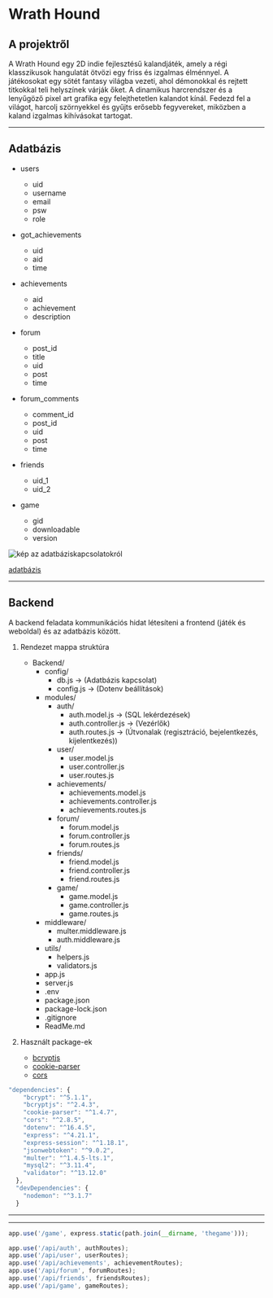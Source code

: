 # Wrath Hound
## A projektről

A Wrath Hound egy 2D indie fejlesztésű kalandjáték, amely a régi klasszikusok hangulatát ötvözi egy friss és izgalmas élménnyel. A játékosokat egy sötét fantasy világba vezeti, ahol démonokkal és rejtett titkokkal teli helyszínek várják őket. A dinamikus harcrendszer és a lenyűgöző pixel art grafika egy felejthetetlen kalandot kínál. Fedezd fel a világot, harcolj szörnyekkel és gyűjts erősebb fegyvereket, miközben a kaland izgalmas kihívásokat tartogat.

---
## Adatbázis
- users
    - uid
	- username
	- email
	- psw
	- role
- got_achievements
	- uid
	- aid
	- time
- achievements
	- aid
	- achievement
	- description

- forum
	- post_id
	- title
	- uid
	- post
	- time

- forum_comments
	- comment_id
	- post_id
	- uid
	- post
	- time

- friends
	- uid_1
	- uid_2

- game
	- gid
	- downloadable
	- version

![kép az adatbáziskapcsolatokról](https://i.snipboard.io/apmj3q.jpg)

[adatbázis](https://drawsql.app/teams/dszc-baross-2/diagrams/wrathhound)

---
## Backend

A backend feladata kommunikációs hidat létesíteni a frontend (játék és weboldal) és az adatbázis között.

1. Rendezet mappa struktúra
    - Backend/
        - config/
            - db.js -> (Adatbázis kapcsolat)
            - config.js -> (Dotenv beállítások)
        - modules/
            - auth/
                - auth.model.js -> (SQL lekérdezések)
                - auth.controller.js -> (Vezérlők)
                - auth.routes.js -> (Útvonalak (regisztráció, bejelentkezés, kijelentkezés))
            - user/
                - user.model.js
                - user.controller.js
                - user.routes.js
            - achievements/
                - achievements.model.js
                - achievements.controller.js
                - achievements.routes.js
            - forum/
                - forum.model.js
                - forum.controller.js
                - forum.routes.js
            - friends/
                - friend.model.js
                - friend.controller.js
                - friend.routes.js
            - game/
                - game.model.js
                - game.controller.js
                - game.routes.js
        - middleware/
            - multer.middleware.js
            - auth.middleware.js
        - utils/
            - helpers.js
            - validators.js
        - app.js
        - server.js
        - .env
        - package.json
        - package-lock.json
        - .gitignore
        - ReadMe.md

2. Használt package-ek
    - [bcryptjs](https://www.npmjs.com/package/bcryptjs)
    - [cookie-parser](https://www.npmjs.com/package/cookie-parser)
    - [cors](https://www.npmjs.com/package/cors)

````javascript
"dependencies": {
    "bcrypt": "^5.1.1",
    "bcryptjs": "^2.4.3",
    "cookie-parser": "^1.4.7",
    "cors": "^2.8.5",
    "dotenv": "^16.4.5",
    "express": "^4.21.1",
    "express-session": "^1.18.1",
    "jsonwebtoken": "^9.0.2",
    "multer": "^1.4.5-lts.1",
    "mysql2": "^3.11.4",
    "validator": "^13.12.0"
  },
  "devDependencies": {
    "nodemon": "^3.1.7"
  }
````
---



---    

````javascript
app.use('/game', express.static(path.join(__dirname, 'thegame')));

app.use('/api/auth', authRoutes);
app.use('/api/user', userRoutes);
app.use('/api/achievements', achievementRoutes);
app.use('/api/forum', forumRoutes);
app.use('/api/friends', friendsRoutes);
app.use('/api/game', gameRoutes);
````


